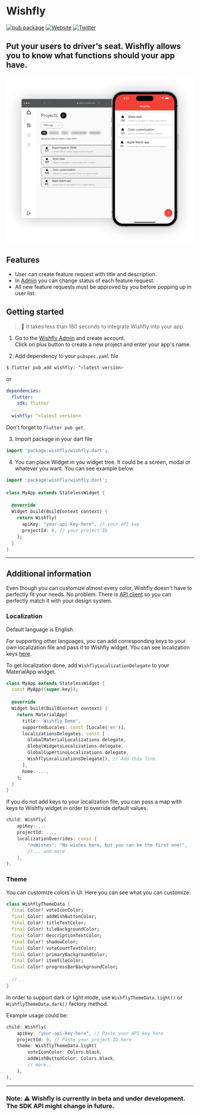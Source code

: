# Wishfly

[![pub package](https://img.shields.io/pub/v/wishfly.svg)](https://pub.dev/packages/wishfly)
[![Website](https://img.shields.io/badge/website-wishfly.dev-blue.svg)](https://wishfly.dev/)
[![Twitter](https://img.shields.io/badge/Twitter-@Wishflydev-00c573.svg)](https://twitter.com/Wishflydev)

## Put your users to driver's seat. Wishfly allows you to know what functions should your app have. 


![](./images/hero.png)

## Features
- User can create feature request with title and description. 
- In [Admin](https://admin.wishfly.dev) you can change status of each feature request.
- All new feature requests must be approved by you before popping up in user list.

## Getting started
> 🤘 It takes less than 180 seconds to integrate Wishfly into your app.<br />

1. Go to the [Wishfly Admin](https://admin.wishfly.dev) and create account. <br />Click on plus button to create a new project and enter your app's name.

2. Add dependency to your `pubspec.yaml` file

```bash
$ flutter pub add wishfly: ^<latest version>
```
or 

```yaml
dependencies:
  flutter:
    sdk: flutter
  ...
  wishfly: ^<latest version>
```

Don't forget to `flutter pub get`.

3. Import package in your dart file

```dart
import 'package:wishfly/wishfly.dart';
```

4. You can place Widget in you widget tree. It could be a screen, modal or whatever you want. You can see example below.

```dart
import 'package:wishfly/wishfly.dart';

class MyApp extends StatelessWidget {

  @override
  Widget build(BuildContext context) {
    return Wishfly(
      apiKey: "your-api-key-here", // your API key
      projectId: 0, // your project ID
    );
  }
}
```
---

## Additional information
Even though you can customize almost every color, Wishfly doesn't have to perfectly fit your needs. No problem. There is [API client](https://github.com/Wishfly-dev/api_client) so you can perfectly match it with your design system. 

### Localization
Default language is English.

For supporting other languages, you can add corresponding keys to your own localization file and pass it to Wishfly widget. You can see localization keys [here](https://github.com/Wishfly-dev/client/blob/dev/assets/l10n/en.json).

To get localization done, add ```WishflyLocalizationDelegate``` to your MaterialApp widget. 

```dart
class MyApp extends StatelessWidget {
  const MyApp({super.key});

  @override
  Widget build(BuildContext context) {
    return MaterialApp(
      title: 'Wishfly Demo',
      supportedLocales: const [Locale('en')],
      localizationsDelegates: const [
        GlobalMaterialLocalizations.delegate,
        GlobalWidgetsLocalizations.delegate,
        GlobalCupertinoLocalizations.delegate,
        WishflyLocalizationsDelegate(), // Add this line
      ],
      home: ...,
    );
  }
}
```

If you do not add keys to your localization file, you can pass a map with keys to Wishfly widget in order to override default values.

```dart
child: Wishfly(
    apiKey: ...
    projectId: ...,
    localizationOverrides: const {
        "noWishes": "No wishes here, but you can be the first one!",
        //... and more
    },
),
```

### Theme 
You can customize colors in UI. Here you can see what you can customize:

```dart
class WishflyThemeData {
  final Color? voteIconColor;
  final Color? addWishButtonColor;
  final Color? titleTextColor;
  final Color? tileBackgroundColor;
  final Color? descriptionTextColor;
  final Color? shadowColor;
  final Color? voteCountTextColor;
  final Color? primaryBackgroundColor;
  final Color? itemTileColor;
  final Color? progressBarBackgroundColor;

  //...
}
```

In order to support dark or light mode, use ```WishflyThemeData.light()``` or ```WishflyThemeData.dark()``` factory method. 

Example usage could be: 

```dart
child: Wishfly(
    apiKey: "your-api-key-here", // Paste your API key here
    projectId: 0, // Paste your project ID here        
    theme: WishflyThemeData.light(
        voteIconColor: Colors.black,
        addWishButtonColor: Colors.black,
        // more..
    ),      
),
``` 

--- 
### Note: ⚠️ Wishfly is currently in beta and under development. The SDK API might change in future.

